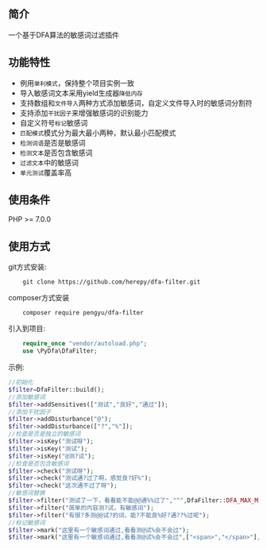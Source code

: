 ## 简介

一个基于DFA算法的敏感词过滤插件

## 功能特性

* 例用`单利模式`，保持整个项目实例一致
* 导入敏感词文本采用yield生成器`降低内存`
* 支持数组和`文件导入`两种方式添加敏感词，自定义文件导入时的敏感词分割符
* 支持添加`干扰因子`来增强敏感词的识别能力
* 自定义符号`标记`敏感词
* `匹配模式`模式分为最大最小两种，默认最小匹配模式
* `检测词语`是否是敏感词
* `检测文本`是否包含敏感词
* `过滤文本`中的敏感词
* `单元测试`覆盖率高

## 使用条件

PHP >= 7.0.0

## 使用方式

git方式安装:
```git
    git clone https://github.com/herepy/dfa-filter.git
```
composer方式安装
```comopser
    composer require pengyu/dfa-filter
```

引入到项目:
```php
    require_once "vendor/autoload.php";
    use \PyDfa\DfaFilter;
```

示例:
```php
//初始化
$filter=DfaFilter::build();
//添加敏感词
$filter->addSensitives(["测试","良好","通过"]);
//添加干扰因子
$filter->addDisturbance("@");
$filter->addDisturbance(["?","%"]);
//检查是否是独立的敏感词
$filter->isKey("测试呀");
$filter->isKey("测试");
$filter->isKey("@测?试");
//检查是否包含敏感词
$filter->check("测试呀");
$filter->check("测试通?过了啊，感觉良?好%");
$filter->check("这次通不过了呀");
//敏感词替换
$filter->filter("测试了一下，看看能不能@@通%%过了","^",DfaFilter::DFA_MAX_MATCH);
$filter->filter("简单的内容测?试，有敏感词");
$filter->filter("有很?多测@@试?的词，能?不能良%好?通??%过呢");
//标记敏感词
$filter->mark("这里有一个敏感词通过,看看测@试%会不会过");
$filter->mark("这里有一个敏感词通过,看看测@试%会不会过",["<span>","</span>"],DfaFilter::DFA_MAX_MATCH);
```